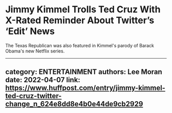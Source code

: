# Jimmy Kimmel Trolls Ted Cruz With X-Rated Reminder About Twitter’s ‘Edit’ News

The Texas Republican was also featured in Kimmel's parody of Barack Obama's new Netflix series.

---
category: ENTERTAINMENT
authors: Lee Moran
date: 2022-04-07
link: https://www.huffpost.com/entry/jimmy-kimmel-ted-cruz-twitter-change_n_624e8dd8e4b0e44de9cb2929
---

